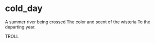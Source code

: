 # cold_day

A summer river being crossed
The color and scent of the wisteria
To the departing year.


TROLL
